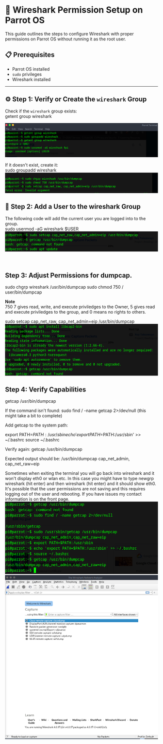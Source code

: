 # 🦈 Wireshark Permission Setup on Parrot OS

This guide outlines the steps to configure Wireshark with proper permissions on Parrot OS without running it as the root user.

## 📋 Prerequisites
- Parrot OS installed
- `sudo` privileges
- Wireshark installed

---

## ⚙️ Step 1: Verify or Create the `wireshark` Group
Check if the `wireshark` group exists:<br>
getent group wireshark

![Capture 1](screenshots/Wire_Shark_Permission_Setup/Wireshark%20Permission%20Setup%2001.png)

If it doesn't exist, create it:<br>
sudo groupadd wireshark
![Capture 2](screenshots/Wire_Shark_Permission_Setup/Wireshark%20Permission%20Setup%2002.png)
## 👤 Step 2: Add a User to the wireshark Group
The following code will add the current user you are logged into to the group.<br>
sudo usermod -aG wireshark $USER
![Capture 3](screenshots/Wire_Shark_Permission_Setup/Wireshark%20Permission%20Setup%2003.png)<br><br><br>

## Step 3: Adjust Permissions for dumpcap.
sudo chgrp wireshark /usr/bin/dumpcap
sudo chmod 750 / user/bin/dumpcap<br>

**Note**<br>
750 7 gives read, write, and execute priviledges to the Owner, 5 gives read and execute priviledges to the group, and 0 means no rights to others.

sudo setcap cap_net_raw, cap_net_admin=eip /usr/bin/dumpcap
![Capture 4](screenshots/Wire_Shark_Permission_Setup/Wireshark%20Permission%20Setup%2004.png)
## Step 4: Verify Capabilities
getcap /usr/bin/dumpcap

If the command isn't found:
sudo find / -name getcap 2>/dev/null   (this might take a bit to complete)

Add getcap to the system path:

export PATH=$PATH:/usr/sbin
echo 'export PATH=$PATH:/usr/sbin' >> ~/.bashrc
source ~/.bashrc

Verify again:
getcap /usr/bin/dumpcap

Expected output should be:
/usr/bin/dumpcap cap_net_admin, cap_net_raw=eip

Sometimes when exiting the terminal you will go back into wireshark and it won't display eth0 or wlan etc. In this case you might have to type newgrp wireshark (hit enter) and then wireshark (hit enter) and it should show eth0.
It's possible that the user permissions are not saving and this requires logging out of the user and rebooting. If you have issues my contact information is on the front page.
![Capture 5](screenshots/Wire_Shark_Permission_Setup/Wireshark%20Permission%20Setup%2005.png)
![Capture 6](screenshots/Wire_Shark_Permission_Setup/Wireshark%20Permission%20Setup%2006.png)
